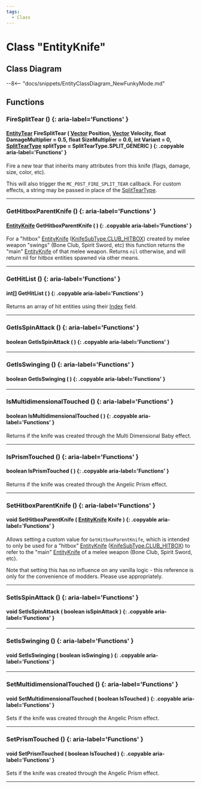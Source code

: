 ```yaml
---
tags:
  - Class
---
```

# Class "EntityKnife"

## Class Diagram
--8<-- "docs/snippets/EntityClassDiagram_NewFunkyMode.md"
## Functions

### FireSplitTear () {: aria-label='Functions' }
#### [EntityTear](EntityTear.md) FireSplitTear ( [Vector](Vector.md) Position, [Vector](Vector.md) Velocity, float DamageMultiplier = 0.5, float SizeMultiplier = 0.6, int Variant = 0, [SplitTearType](enums/SplitTearType.md) splitType = SplitTearType.SPLIT_GENERIC ) {: .copyable aria-label='Functions' }
Fire a new tear that inherits many attributes from this knife (flags, damage, size, color, etc).

This will also trigger the `MC_POST_FIRE_SPLIT_TEAR` callback. For custom effects, a string may be passed in place of the [SplitTearType](enums/SplitTearType.md).

___
### GetHitboxParentKnife () {: aria-label='Functions' }
#### [EntityKnife](EntityKnife.md) GetHitboxParentKnife ( ) {: .copyable aria-label='Functions' }
For a "hitbox" [EntityKnife](EntityKnife.md) ([KnifeSubType.CLUB_HITBOX](enums/KnifeSubType.md)) created by melee weapon "swings" (Bone Club, Spirit Sword, etc) this function returns the "main" [EntityKnife](EntityKnife.md) of that melee weapon. Returns `nil` otherwise, and will return nil for hitbox entities spawned via other means.

___
### GetHitList () {: aria-label='Functions' }
#### int[] GetHitList ( ) {: .copyable aria-label='Functions' }
Returns an array of hit entities using their [Index](https://wofsauge.github.io/IsaacDocs/rep/Entity.html#index) field.

___
### GetIsSpinAttack () {: aria-label='Functions' }
#### boolean GetIsSpinAttack ( ) {: .copyable aria-label='Functions' }

___
### GetIsSwinging () {: aria-label='Functions' }
#### boolean GetIsSwinging ( ) {: .copyable aria-label='Functions' }

___
### IsMultidimensionalTouched () {: aria-label='Functions' }
#### boolean IsMultidimensionalTouched ( ) {: .copyable aria-label='Functions' }
Returns if the knife was created through the Multi Dimensional Baby effect.

___
### IsPrismTouched () {: aria-label='Functions' }
#### boolean IsPrismTouched ( ) {: .copyable aria-label='Functions' }
Returns if the knife was created through the Angelic Prism effect.

___
### SetHitboxParentKnife () {: aria-label='Functions' }
#### void SetHitboxParentKnife ( [EntityKnife](EntityKnife.md) Knife ) {: .copyable aria-label='Functions' }
Allows setting a custom value for `GetHitboxParentKnife`, which is intended to only be used for a "hitbox" [EntityKnife](EntityKnife.md) ([KnifeSubType.CLUB_HITBOX](enums/KnifeSubType.md)) to refer to the "main" [EntityKnife](EntityKnife.md) of a melee weapon (Bone Club, Spirit Sword, etc).

Note that setting this has no influence on any vanilla logic - this reference is only for the convenience of modders. Please use appropriately.

___
### SetIsSpinAttack () {: aria-label='Functions' }
#### void SetIsSpinAttack ( boolean isSpinAttack ) {: .copyable aria-label='Functions' }

___
### SetIsSwinging () {: aria-label='Functions' }
#### void SetIsSwinging ( boolean isSwinging ) {: .copyable aria-label='Functions' }

___
### SetMultidimensionalTouched () {: aria-label='Functions' }
#### void SetMultidimensionalTouched ( boolean IsTouched ) {: .copyable aria-label='Functions' }
Sets if the knife was created through the Angelic Prism effect.

___
### SetPrismTouched () {: aria-label='Functions' }
#### void SetPrismTouched ( boolean IsTouched ) {: .copyable aria-label='Functions' }
Sets if the knife was created through the Angelic Prism effect.

___
